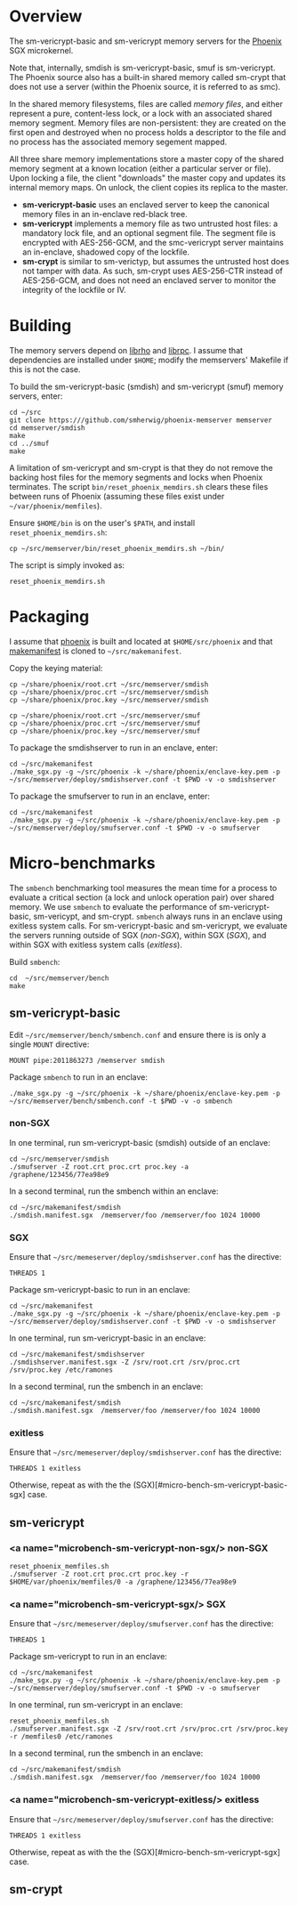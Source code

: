 Overview
========
The sm-vericrypt-basic and sm-vericrypt memory servers for the
[Phoenix](https://github.com/smherwig/phoenix) SGX microkernel.

Note that, internally, smdish is sm-vericrypt-basic, smuf is sm-vericrypt.  The
Phoenix source also has a built-in shared memory called sm-crypt that does not
use a server (within the Phoenix source, it is referred to as smc).

In the shared memory filesystems, files are called *memory files*, and either
represent a pure, content-less lock, or a lock with an associated shared memory
segment.  Memory files are non-persistent: they are created on the first open
and destroyed when no process holds a descriptor to the file and no process has
the associated memory segement mapped.

All three share memory implementations store a master copy of the shared
memory segment at a known location (either a particular server or file).  Upon
locking a file, the client "downloads" the master copy and updates its internal
memory maps.  On unlock, the client copies its replica to the master.

- **sm-vericrypt-basic** uses an enclaved server to keep the canonical memory
files in an in-enclave red-black tree.
- **sm-vericrypt** implements a memory file as two untrusted host files: a
mandatory lock file, and an optional segment file.  The segment file is
encrypted with AES-256-GCM, and the smc-vericrypt server maintains an
in-enclave, shadowed copy of the lockfile.
- **sm-crypt** is similar to sm-verictyp, but assumes the untrusted host does
not tamper with data.  As such, sm-crypt uses AES-256-CTR instead of
AES-256-GCM, and does not need an enclaved server to monitor the integrity of
the lockfile or IV.



<a name="building"/> Building
=============================

The memory servers depend on
[librho](https://github.com/smherwig/librho) and
[librpc](https://github.com/smherwig/phoenix-librpc).
I assume that dependencies are installed under `$HOME`; modify the memservers'
Makefile if this is not the case.


To build the sm-vericrypt-basic (smdish) and sm-vericrypt (smuf) memory
servers, enter:

```
cd ~/src
git clone https:///github.com/smherwig/phoenix-memserver memserver
cd memserver/smdish
make
cd ../smuf
make
```

A limitation of sm-vericrypt and sm-crypt is that they do not remove the
backing host files for the memory segments and locks when Phoenix terminates.
The script `bin/reset_phoenix_memdirs.sh` clears these files between runs of
Phoenix (assuming these files exist under `~/var/phoenix/memfiles`).

Ensure `$HOME/bin` is on the user's `$PATH`, and install
`reset_phoenix_memdirs.sh`:

```
cp ~/src/memserver/bin/reset_phoenix_memdirs.sh ~/bin/
```

The script is simply invoked as:

```
reset_phoenix_memdirs.sh
```

<a name="packaging"/> Packaging
===============================

I assume that [phoenix](https://github.com/smherwig/phoenix#building) is built
and located at `$HOME/src/phoenix` and that
[makemanifest](https://github.com/smherwig/phoenix-makemanifest) is cloned to
`~/src/makemanifest`.

Copy the keying material:

```
cp ~/share/phoenix/root.crt ~/src/memserver/smdish
cp ~/share/phoenix/proc.crt ~/src/memserver/smdish 
cp ~/share/phoenix/proc.key ~/src/memserver/smdish 

cp ~/share/phoenix/root.crt ~/src/memserver/smuf
cp ~/share/phoenix/proc.crt ~/src/memserver/smuf
cp ~/share/phoenix/proc.key ~/src/memserver/smuf 
```

To package the smdishserver to run in an enclave, enter:

```
cd ~/src/makemanifest
./make_sgx.py -g ~/src/phoenix -k ~/share/phoenix/enclave-key.pem -p ~/src/memserver/deploy/smdishserver.conf -t $PWD -v -o smdishserver
```


To package the smufserver to run in an enclave, enter:

```
cd ~/src/makemanifest
./make_sgx.py -g ~/src/phoenix -k ~/share/phoenix/enclave-key.pem -p ~/src/memserver/deploy/smufserver.conf -t $PWD -v -o smufserver
```


<a name="micro-benchmarks"/> Micro-benchmarks
=============================================

The `smbench` benchmarking tool measures the mean time for a process to
evaluate a critical section (a lock and unlock operation pair) over shared
memory.  We use `smbench` to evaluate the performance of sm-vericrypt-basic,
sm-vericypt, and sm-crypt.  `smbench` always runs in an enclave using exitless
system calls.  For sm-vericrypt-basic and sm-vericrypt, we evaluate the servers
running outside of SGX (*non-SGX*), within SGX (*SGX*), and within SGX with
exitless system calls (*exitless*).

Build `smbench`:

```
cd  ~/src/memserver/bench
make
```


sm-vericrypt-basic
------------------

Edit `~/src/memserver/bench/smbench.conf` and ensure there is is only a single 
`MOUNT` directive:

```
MOUNT pipe:2011863273 /memserver smdish
```

Package `smbench` to run in an enclave:

```
./make_sgx.py -g ~/src/phoenix -k ~/share/phoenix/enclave-key.pem -p ~/src/memserver/bench/smbench.conf -t $PWD -v -o smbench
```

### <a name="microbench-sm-vericrypt-basic-non-sgx"/> non-SGX

In one terminal, run sm-vericrypt-basic (smdish) outside of an enclave:

```
cd ~/src/memserver/smdish
./smufserver -Z root.crt proc.crt proc.key -a /graphene/123456/77ea98e9
```

In a second terminal, run the smbench within an enclave:

```
cd ~/src/makemanifest/smdish
./smdish.manifest.sgx  /memserver/foo /memserver/foo 1024 10000
```


### <a name="microbench-sm-vericrypt-basic-sgx"/> SGX

Ensure that `~/src/memeserver/deploy/smdishserver.conf` has the directive:

```
THREADS 1
```

Package sm-vericrypt-basic to run in an enclave:

```
cd ~/src/makemanifest
./make_sgx.py -g ~/src/phoenix -k ~/share/phoenix/enclave-key.pem -p ~/src/memserver/deploy/smdishserver.conf -t $PWD -v -o smdishserver
```

In one terminal, run sm-vericrypt-basic in an enclave:

```
cd ~/src/makemanifest/smdishserver
./smdishserver.manifest.sgx -Z /srv/root.crt /srv/proc.crt /srv/proc.key /etc/ramones
```

In a second terminal, run the smbench in an enclave:

```
cd ~/src/makemanifest/smdish
./smdish.manifest.sgx  /memserver/foo /memserver/foo 1024 10000
```


### <a name="microbench-sm-vericrypt-basic-exitless"/> exitless

Ensure that `~/src/memeserver/deploy/smdishserver.conf` has the directive:

```
THREADS 1 exitless
```

Otherwise, repeat as with the the (SGX)[#micro-bench-sm-vericrypt-basic-sgx] case.



sm-vericrypt
------------

### <a name="microbench-sm-vericrypt-non-sgx/> non-SGX

```
reset_phoenix_memfiles.sh
./smufserver -Z root.crt proc.crt proc.key -r $HOME/var/phoenix/memfiles/0 -a /graphene/123456/77ea98e9
```


### <a name="microbench-sm-vericrypt-sgx/> SGX

Ensure that `~/src/memeserver/deploy/smufserver.conf` has the directive:

```
THREADS 1
```

Package sm-vericrypt to run in an enclave:

```
cd ~/src/makemanifest
./make_sgx.py -g ~/src/phoenix -k ~/share/phoenix/enclave-key.pem -p ~/src/memserver/deploy/smufserver.conf -t $PWD -v -o smufserver
```

In one terminal, run sm-vericrypt in an enclave:

```
reset_phoenix_memfiles.sh
./smufserver.manifest.sgx -Z /srv/root.crt /srv/proc.crt /srv/proc.key -r /memfiles0 /etc/ramones
```

In a second terminal, run the smbench in an enclave:

```
cd ~/src/makemanifest/smdish
./smdish.manifest.sgx  /memserver/foo /memserver/foo 1024 10000
```


### <a name="microbench-sm-vericrypt-exitless/> exitless

Ensure that `~/src/memeserver/deploy/smufserver.conf` has the directive:

```
THREADS 1 exitless
```

Otherwise, repeat as with the the (SGX)[#micro-bench-sm-vericrypt-sgx] case.


sm-crypt
--------

